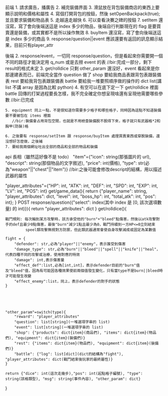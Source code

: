 前端
    1. 請求廣告，播廣告
    2. 補完裝備界面
    3. 滑鼠放在背包裝備商店的東西上要顯示說明和價格和屬性
    4. 寫個打開背包的按鈕，然後 setOpenBackpack(true); 並且要求裝備和物品表
    5. 走越遠走越快
    6. 可以查看決賽之碑的按鈕
    7. setItem 還沒寫，寫了會向後端送這是 index 多少的物品，後端自行判斷現在的 flag 是要買賣還是裝備，或其實都不是所以操作無效
    8. buyItem 還沒寫，寫了會向後端送這是 index 多少的商品
    9. response/question||event 應該還要有返回的訊息顯示結果，目前只有player_attr

後端
    2. response/event，一切同 response/question，但是看起來你需要開一個不同的路徑才能決定用 q_num 或是去撈 event 的表 //bir:完成一部分，剩下result的格式未定
    3. get/rolldice 只剩 other_param 還沒好，event 看起來是你那邊建表而已，前端完全當作 question 做了
       shop 要給我商品表跟背包表跟裝備表
       rest 要給我背包表跟裝備表
       battle 要給我一堆要照順序做的操作的 dict list(講 list 不講 array 是因為比較 python)
    4. 有空可以在底下定一下 get/rolldice 裡面 battle 回傳的打架過程要長怎樣，我不完全確定你想呈現啥還有呈現他需要哪些參數 //bir:已完成

    5. equipment 同上一點，不是很知道你需要多少格子和哪些格子，同時因為這點不知道裝備要不要被包在 items 裡面 
       //bir:裝備會占用背包空間，也就是不用檢查裝備脫不脫得下來，格子就只有武器格*2和胸甲(防裝)格

    6. 之後要有 response/setItem 跟 response/buyItem 處理買賣東西或穿脫裝備，還沒想好怎麼做，之後補
    7. 要給我兩個網址吐出全部的商品和全部的物品和裝備

api 長相（雖然這好像不是 todo）
"item"={"icon": string(那張圖片的 url), "descript": string(那個物品的文字敘述), "price": int(價格), "type": str(必為"weapon"||"chest"||"item")}
    //bir:之後可能會修改descript的結構，用以描述武器的屬性


"player_attributes"={"HP": int, "ATK": int, "DEF": int, "SPD": int, "EXP": int, "LV": int, "POS": int}
get/game_data(){
    return {"player_name": string, "player_attributes": dict, "level": int, "boss_hp": int, "total_atk": int, "pos": int};
}
POST response/question({"select": index(其中 index 是 [0, 該次選項數量) 的 int)}){
    return "player_attributes": dict
}
get/rolldice(){
    


    戰鬥規則: 每次輪到某方攻擊時，該方承受他的"burn"+"bleed"點傷害，然後以atk攻擊對手的def且最少0點傷害，最後"burn"減少1點且最少為0，戰鬥持續到一方HP<=0立刻結束
             speel類攻擊無視對方防禦，但此類武器通常會使自身攻擊減成或固定為某數值

    fight = {
        "defender": str,必為"player"||"enemy"，表示誰受到傷害
        "damage_type": str,必為"burn"||"bleed"||"spell"||"knife"||"heal"，代表四種不同的攻擊或治療，使用對應的特效
        "damage": int,表示傷害量
        "effect_def":list,必為[int,int]，表示defender目前的"burn"值及"bleed"值，因為有可能因各種效果使前兩個值發生變化，只有當type不是burn||bleed時才可能發生改變
        "effect_enemy":list，同上，表示defender的對手的狀態
    }





    "other_param"=switch(type){
        "reward": "player_attributes"
        "question": list[string](一堆選項字串的 list)
        "event": list[string](一堆選項字串的 list)
        "shop": {"products": dict{item}(商品們), "items": dict{item}(物品們), "equipment": dict{item}(裝備們)}
        "rest": {"items": dict{item}(物品們), "equipment": dict{item}(裝備們)}
        "battle": {"log": list[dict](dict的結構為"fight"), "player_attributes": dict(戰鬥結束後玩家的最終屬性)}
    }

    return {"dice": int(這次走幾步),"pos": int(起點格子編號), "type": string(該格類型), "msg": string(事件內容), "other_param": dict}
}